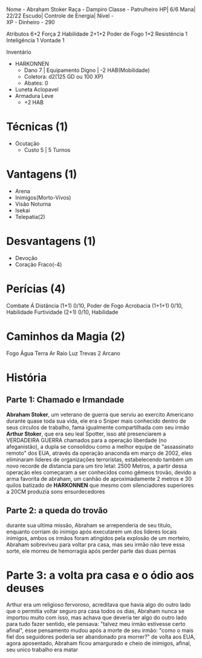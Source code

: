 Nome - Abraham Stoker
Raça - Dampiro
Classe - Patrulheiro
HP| 6/6
Mana| 22/22
Escudo| 
Controle de Energia| 
Nível -  
XP - 
Dinheiro -  290

Atributos 6+2
Força 2
Habilidade 2+1+2
Poder de Fogo 1+2
Resistência  1
Inteligência 1
Vontade 1

Inventário
- HARKONNEN
	- Dano 7 | Equipamento Digno | -2 HAB(Mobilidade)
	- Coletora: d2(125 GD ou 100 XP) 
	- Abates: 0
- Luneta Aclopavel
- Armadura Leve
	- +2 HAB

# Técnicas (1)
- Ocutação
	- Custo 5 | 5 Turnos

# Vantagens (1)
- Arena
- Inimigos(Morto-Vivos)
- Visão Noturna
- Isekai
- Telepatia(2)

# Desvantagens (1)
- Devoção
- Coração Fraco(-4)

# Perícias (4)
Combate Á Distância (1+1) 0/10, Poder de Fogo
Acrobacia (1+1+1) 0/10, Habilidade
Furtividade (2+1) 0/10, Habilidade


# Caminhos da Magia (2)
Fogo 
Água 
Terra 
Ar 
Raio 
Luz 
Trevas 2
Arcano 

# História
## Parte 1: Chamado e Irmandade
**Abraham Stoker**, um veterano de guerra que serviu ao exercito Americano durante quase toda sua vida, ele era o Sniper mais conhecido dentro de seus circulos de trabalho, fama igualmente compartilhada com seu irmão **Arthur Stoker**, que era seu leal Spotter, isso até presenciarem a VERDADEIRA GUERRA
chamados para a operação liberdade (no afeganistão), a dupla se consolidou como a melhor equipe de "assassinato remoto" dos EUA, através da operação anaconda em março de 2002, eles eliminaram lideres de organizações terroristas, estabelecendo também um novo recorde de distancia para um tiro letal: 2500 Metros, a partir dessa operação eles começaram a ser conhecidos como gêmeos trovão, devido a arma favorita de abraham, um canhão de aproximadamente 2 metros e 30 quilos batizado de **HARKONNEN** que mesmo com silenciadores superiores a 20CM produzia sons ensurdecedores
## Parte 2: a queda do trovão
durante sua ultima missão, Abraham se arrependeria de seu titulo, enquanto corriam do inimigo após executarem um dos lideres locais inimigos, ambos os irmãos foram atingidos pela explosão de um morteiro, Abraham sobreviveu para voltar pra casa, mas seu irmão não teve essa sorte, ele morreu de hemorragia após perder parte das duas pernas
# Parte 3: a volta pra casa e o ódio aos deuses
Arthur era um religioso fervoroso, acreditava que havia algo do outro lado que o permitia voltar seguro pra casa todos os dias, Abraham nunca se importou muito com isso, mas achava que deveria ter algo do outro lado para tudo fazer sentido, ele pensava: "talvez meu irmão estivesse certo afinal", esse pensamento mudou após a morte de seu irmão: "como o mais fiel dos seguidores poderia ser abandonado pra morrer?"
de volta aos EUA, agora aposentado, Abraham ficou amargurado e cheio de inimigos, afinal, seu unico trabalho era matar